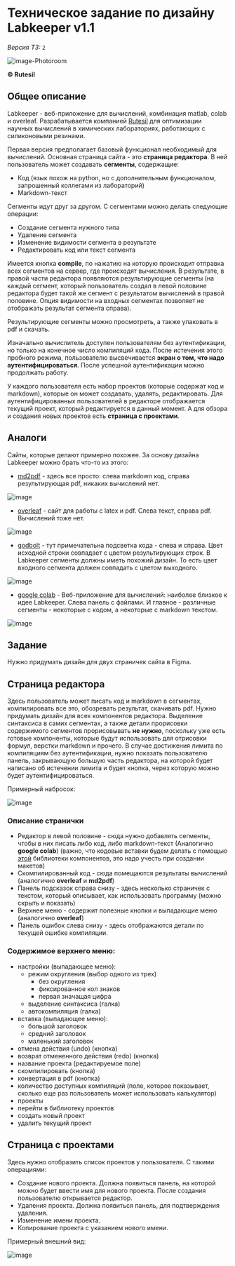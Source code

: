 # Техническое задание по дизайну Labkeeper v1.1

*Версия ТЗ:* ```2```

![image-Photoroom](https://github.com/user-attachments/assets/aa6ec9da-faa0-492d-92d6-cc0350905f54)

**© Rutesil**

## Общее описание

Labkeeper - веб-приложение для вычислений, комбинация matlab, colab и overleaf.
Разрабатывается компанией [Rutesil](www.rutesil.ru) для оптимизации научных вычислений в химических лабораториях, работающих с силиконовыми резинами.

Первая версия предполагает базовый функционал необходимый для вычислений. Основная страница сайта - это **страница редактора**.
В ней пользователь может создавать **сегменты**, содержащие:

* Код (язык похож на python, но с дополнительным функционалом, запрошенный коллегами из лабораторий)
* Markdown-текст

Сегменты идут друг за другом. С сегментами можно делать следующие операции:

* Создание сегмента нужного типа
* Удаление сегмента
* Изменение видимости сегмента в результате
* Редактировать код или текст сегмента

Имеется кнопка **compile**, по нажатию на которую происходит отправка всех сегментов на сервер, где происходят вычисления.
В результате, в правой части редактора появляются результирующие сегменты (на каждый сегмент, который пользователь создал в левой половине редактора будет такой же
сегмент с результатом вычислений в правой половине. Опция видимости на входных сегментах позволяет не отображать результат сегмента справа).

Результирующие сегменты можно просмотреть, а также упаковать в pdf и скачать.

Изначально вычислитель доступен пользователям без аутентификации, но только на конечное число компиляций кода. После истечения этого пробного режима, пользователю высвечивается **экран о том, что
надо аутентифицироваться**. После успешной аутентификации можно продолжать работу.

У каждого пользователя есть набор проектов (которые содержат код и markdown), которые он может создавать, удалять, редактировать. Для аутентифицированных пользователей в редакторе отображается текущий проект,
который редактируется в данный момент. А для обзора и создания новых проектов есть **страница с проектами**.

## Аналоги

Сайты, которые делают примерно похожее. За основу дизайна Labkeeper можно брать что-то из этого:

* [md2pdf](https://md2pdf.netlify.app/) - здесь все просто: слева markdown код, справа результирующая pdf, никаких вычислений нет.

![image](https://github.com/user-attachments/assets/9a4775ad-e48c-4cd2-8e97-9b68e4570c2d)

* [overleaf](https://www.overleaf.com/login?) - сайт для работы с latex и pdf. Слева текст, справа pdf. Вычислений тоже нет.

![image](https://github.com/user-attachments/assets/9a8f250a-3185-43c8-b0ae-d2619b8ed31c)

* [godbolt](https://godbolt.org/) - тут примечательна подсветка кода - слева и справа. Цвет исходной строки совпадает с цветом результирующих строк. В Labkeeper сегменты должны иметь похожий дизайн. То есть цвет входного сегмента должен совпадать с цветом выходного.

![image](https://github.com/user-attachments/assets/27e7f264-4a5c-49d0-88dd-c9551e106638)

* [google colab](https://colab.research.google.com/) - Веб-приложение для вычислений: наиболее близкое к идее Labkeeper. Слева панель с файлами. И главное - различные сегменты - некоторые с кодом, а некоторые с markdown текстом.

![image](https://github.com/user-attachments/assets/f847ff4e-c8ec-422d-89c5-c5794aec6c51)

## Задание

Нужно придумать дизайн для двух страничек сайта в Figma.

## Страница редактора

Здесь пользователь может писать код и markdown в сегментах, компилировать все это, обозревать результат, скачивать pdf.
Нужно придумать дизайн для всех компонентов редактора. Выделение синтаксиса в самих сегментах, а также детали прорисовки содержимого сегментов прорисовывать **не нужно**, поскольку уже есть готовые компоненты,
которые будут использовать для отрисовки формул, верстки markdown и прочего. В случае достижения лимита по компиляциям без аутентификации, нужно показать пользователю панель, закрывающую большую часть редактора,
на которой будет написано об истечении лимита и будет кнопка, через которую можно будет аутентифицироваться.

Примерный набросок:

![image](https://github.com/user-attachments/assets/9dbdc9a2-b95b-4166-b28a-963094371d78)

### Описание странички

* Редактор в левой половине - сюда нужно добавлять сегменты, чтобы в них писать либо код, либо markdown-текст (Аналогично **google colab**) (важно, что кодовые вставки будем делать с помощью [этой](https://codemirror.net/) библиотеки компонентов, это надо учесть при создании макетов)
* Скомпилированный код - сюда помещаются результаты вычислений (аналогично **overleaf** и **md2pdf**)
* Панель подсказок справа снизу - здесь несколько страничек с текстом, который описывает, как использовать программу (можно скрыть и показать)
* Верхнее меню - содержит полезные кнопки и выпадающие меню (аналогично **overleaf**)
* Панель ошибок слева снизу - здесь отображаются детали по текущей ошибке компиляции.

### Содержимое верхнего меню:

* настройки (выпадающее меню):
  * режим округления (выбор одного из трех)
    * без округления
    * фиксированное кол знаков
    * первая значащая цифра
  * выделение синтаксиса (галка)
  * автокомпиляция (галка)
* вставка (выпадающее меню):
  * большой заголовок
  * средний заголовок
  * маленький заголовок
* отмена действия (undo) (кнопка)
* возврат отмененного действия (redo) (кнопка)
* название проекта (редактируемое поле)
* скомпилировать (кнопка)
* конвертация в pdf (кнопка)
* количество доступных компиляций (поле, которое показывает, сколько еще раз пользователь может использовать калькулятор)
* проекты
 * перейти в библиотеку проектов
 * создать новый проект
 * удалить текущий проект

## Страница с проектами

Здесь нужно отобразить список проектов у пользователя. С такими операциями:

* Создание нового проекта. Должна появиться панель, на которой можно будет ввести имя для нового проекта. После создания пользователю открывается редактор.
* Удаления проекта. Должна появиться панель, для подтверждения удаления.
* Изменение имени проекта.
* Копирование проекта с указанием нового имени.

Примерный внешний вид:

![image](https://github.com/user-attachments/assets/10249be8-47dd-430d-9a4e-59f1222dfad5)

